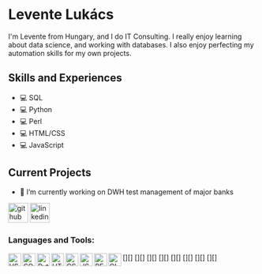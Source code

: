# Levente Lukács
I'm Levente from Hungary, and I do IT Consulting. I really enjoy learning about data science, and working with databases. I also enjoy perfecting my automation skills for my own projects.

## Skills and Experiences
* 💻 SQL
* 💻 Python
* 💻 Perl
* 💻 HTML/CSS
* 💻 JavaScript

## Current Projects

- 🔭 I’m currently working on DWH test management of major banks 



[<img src="https://cdn.jsdelivr.net/npm/simple-icons@3.0.1/icons/github.svg" alt='github' width='40px'/>](https://github.com/llevi95)
[<img src='https://cdn.jsdelivr.net/npm/simple-icons@3.0.1/icons/linkedin.svg' alt='linkedin' width='40px'/>](https://www.linkedin.com/in/leventelukács/)  

### Languages and Tools:

[<img align="left" alt="VSC" width="26px" src="https://cdn.jsdelivr.net/npm/simple-icons@6.19.0/icons/visualstudiocode.svg" />][]
[<img align="left" alt="SQL" width="26px" src="https://cdn.jsdelivr.net/npm/simple-icons@6.19.0/icons/postgresql.svg" />][]
[<img align="left" alt="Python" width="26px" src="https://cdn.jsdelivr.net/npm/simple-icons@6.19.0/icons/python.svg" />][]
[<img align="left" alt="HTML" width="26px" src="https://cdn.jsdelivr.net/npm/simple-icons@6.19.0/icons/html5.svg" />][]
[<img align="left" alt="CSS" width="26px" src="https://cdn.jsdelivr.net/npm/simple-icons@6.19.0/icons/css3.svg" />][]
[<img align="left" alt="JS" width="26px" src="https://cdn.jsdelivr.net/npm/simple-icons@6.19.0/icons/javascript.svg" />][]
[<img align="left" alt="PERL" width="26px" src="https://cdn.jsdelivr.net/npm/simple-icons@6.19.0/icons/perl.svg" />][]
[<img align="left" alt="GIT" width="26px" src="https://cdn.jsdelivr.net/npm/simple-icons@6.19.0/icons/git.svg" />][]